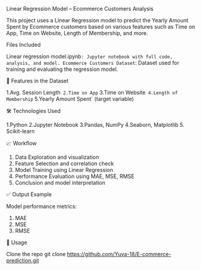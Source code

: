 

Linear Regression Model – Ecommerce Customers Analysis

This project uses a Linear Regression model to predict the Yearly Amount Spent by Ecommerce customers based on various features such as Time on App, Time on Website, Length of Membership, and more.

Files Included

Linear regression model.ipynb`: Jupyter notebook with full code, analysis, and model.
Ecommerce Customers Dataset`: Dataset used for training and evaluating the regression model.

 📌 Features in the Dataset

  1.Avg. Session Length`
  2.Time on App`
  3.Time on Website`
  4.Length of Membership`
  5.Yearly Amount Spent` (target variable)

 🛠️ Technologies Used

  1.Python
  2.Jupyter Notebook
  3.Pandas, NumPy
  4.Seaborn, Matplotlib
  5. Scikit-learn

  📈 Workflow

  1. Data Exploration and visualization
  2. Feature Selection and correlation check
  3. Model Training using Linear Regression
  4. Performance Evaluation using MAE, MSE, RMSE
  5. Conclusion and model interpretation

  ✅ Output Example

  Model performance metrics:

   1. MAE 
   2. MSE 
   3. RMSE
 
  📌 Usage

   Clone the repo
   git clone https://github.com/Yuva-18/E-commerce-prediction.git

